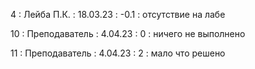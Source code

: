 4 : Лейба П.К. : 18.03.23 : -0.1 : отсутствие на лабе

10 : Преподаватель : 4.04.23 : 0 : ничего не выполнено

11 : Преподаватель : 4.04.23 : 2 : мало что решено

